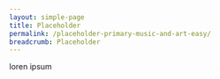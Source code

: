 ```yaml
---
layout: simple-page
title: Placeholder
permalink: /placeholder-primary-music-and-art-easy/
breadcrumb: Placeholder
---
```

loren ipsum
